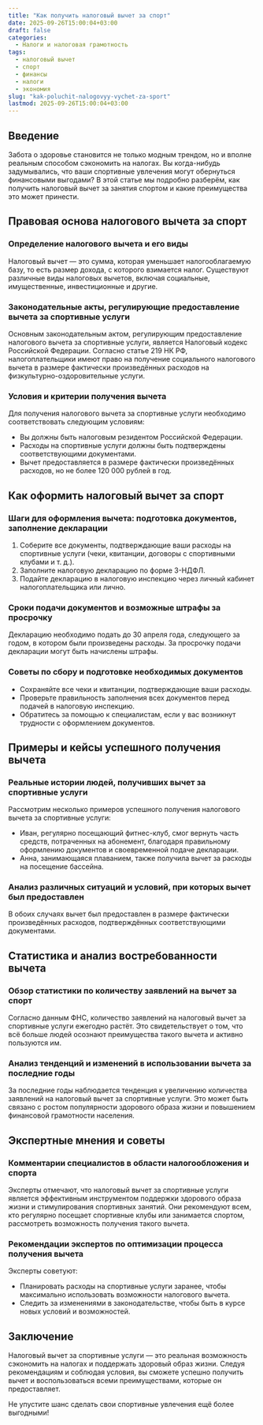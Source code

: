 ```yaml
---
title: "Как получить налоговый вычет за спорт"
date: 2025-09-26T15:00:04+03:00
draft: false
categories:
  - Налоги и налоговая грамотность
tags:
  - налоговый вычет
  - спорт
  - финансы
  - налоги
  - экономия
slug: "kak-poluchit-nalogovyy-vychet-za-sport"
lastmod: 2025-09-26T15:00:04+03:00
---
```


## Введение

Забота о здоровье становится не только модным трендом, но и вполне реальным способом сэкономить на налогах. Вы когда-нибудь задумывались, что ваши спортивные увлечения могут обернуться финансовыми выгодами? В этой статье мы подробно разберём, как получить налоговый вычет за занятия спортом и какие преимущества это может принести.

## Правовая основа налогового вычета за спорт

### Определение налогового вычета и его виды

Налоговый вычет — это сумма, которая уменьшает налогооблагаемую базу, то есть размер дохода, с которого взимается налог. Существуют различные виды налоговых вычетов, включая социальные, имущественные, инвестиционные и другие.

### Законодательные акты, регулирующие предоставление вычета за спортивные услуги

Основным законодательным актом, регулирующим предоставление налогового вычета за спортивные услуги, является Налоговый кодекс Российской Федерации. Согласно статье 219 НК РФ, налогоплательщики имеют право на получение социального налогового вычета в размере фактически произведённых расходов на физкультурно-оздоровительные услуги.

### Условия и критерии получения вычета

Для получения налогового вычета за спортивные услуги необходимо соответствовать следующим условиям:

- Вы должны быть налоговым резидентом Российской Федерации.
- Расходы на спортивные услуги должны быть подтверждены соответствующими документами.
- Вычет предоставляется в размере фактически произведённых расходов, но не более 120 000 рублей в год.

## Как оформить налоговый вычет за спорт

### Шаги для оформления вычета: подготовка документов, заполнение декларации

1. Соберите все документы, подтверждающие ваши расходы на спортивные услуги (чеки, квитанции, договоры с спортивными клубами и т. д.).
2. Заполните налоговую декларацию по форме 3-НДФЛ.
3. Подайте декларацию в налоговую инспекцию через личный кабинет налогоплательщика или лично.

### Сроки подачи документов и возможные штрафы за просрочку

Декларацию необходимо подать до 30 апреля года, следующего за годом, в котором были произведены расходы. За просрочку подачи декларации могут быть начислены штрафы.

### Советы по сбору и подготовке необходимых документов

- Сохраняйте все чеки и квитанции, подтверждающие ваши расходы.
- Проверьте правильность заполнения всех документов перед подачей в налоговую инспекцию.
- Обратитесь за помощью к специалистам, если у вас возникнут трудности с оформлением документов.

## Примеры и кейсы успешного получения вычета

### Реальные истории людей, получивших вычет за спортивные услуги

Рассмотрим несколько примеров успешного получения налогового вычета за спортивные услуги:

- Иван, регулярно посещающий фитнес-клуб, смог вернуть часть средств, потраченных на абонемент, благодаря правильному оформлению документов и своевременной подаче декларации.
- Анна, занимающаяся плаванием, также получила вычет за расходы на посещение бассейна.

### Анализ различных ситуаций и условий, при которых вычет был предоставлен

В обоих случаях вычет был предоставлен в размере фактически произведённых расходов, подтверждённых соответствующими документами.

## Статистика и анализ востребованности вычета

### Обзор статистики по количеству заявлений на вычет за спорт

Согласно данным ФНС, количество заявлений на налоговый вычет за спортивные услуги ежегодно растёт. Это свидетельствует о том, что всё больше людей осознают преимущества такого вычета и активно пользуются им.

### Анализ тенденций и изменений в использовании вычета за последние годы

За последние годы наблюдается тенденция к увеличению количества заявлений на налоговый вычет за спортивные услуги. Это может быть связано с ростом популярности здорового образа жизни и повышением финансовой грамотности населения.

## Экспертные мнения и советы

### Комментарии специалистов в области налогообложения и спорта

Эксперты отмечают, что налоговый вычет за спортивные услуги является эффективным инструментом поддержки здорового образа жизни и стимулирования спортивных занятий. Они рекомендуют всем, кто регулярно посещает спортивные клубы или занимается спортом, рассмотреть возможность получения такого вычета.

### Рекомендации экспертов по оптимизации процесса получения вычета

Эксперты советуют:

- Планировать расходы на спортивные услуги заранее, чтобы максимально использовать возможности налогового вычета.
- Следить за изменениями в законодательстве, чтобы быть в курсе новых условий и возможностей.

## Заключение

Налоговый вычет за спортивные услуги — это реальная возможность сэкономить на налогах и поддержать здоровый образ жизни. Следуя рекомендациям и соблюдая условия, вы сможете успешно получить вычет и воспользоваться всеми преимуществами, которые он предоставляет.

Не упустите шанс сделать свои спортивные увлечения ещё более выгодными!
